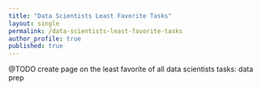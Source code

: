 ```yaml
---
title: "Data Scientists Least Favorite Tasks"
layout: single
permalink: /data-scientists-least-favorite-tasks
author_profile: true
published: true
---
```


@TODO create page on the least favorite of all data scientists tasks: data prep